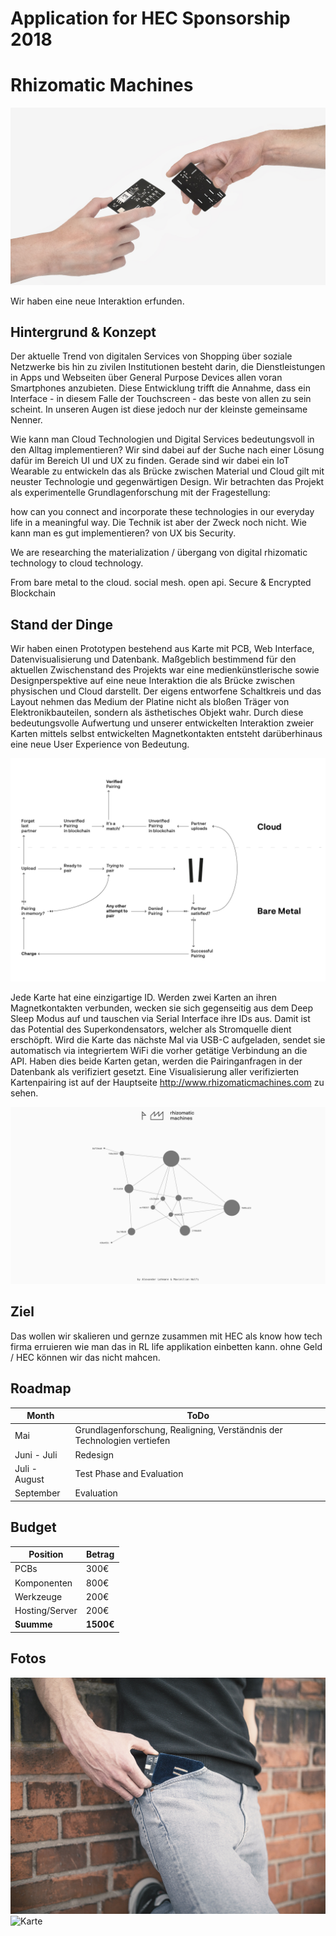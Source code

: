 # Application for HEC Sponsorship 2018

# Rhizomatic Machines

![Interaction](Presentation/Graphics/michealangelo.jpg)

Wir haben eine neue Interaktion erfunden.

## Hintergrund & Konzept

Der aktuelle Trend von digitalen Services von Shopping über soziale Netzwerke bis hin zu zivilen Institutionen besteht darin, die Dienstleistungen in Apps und Webseiten über General Purpose Devices allen voran Smartphones anzubieten. Diese Entwicklung trifft die Annahme, dass ein Interface - in diesem Falle der Touchscreen - das beste von allen zu sein scheint. In unseren Augen ist diese jedoch nur der kleinste gemeinsame Nenner.

Wie kann man Cloud Technologien und Digital Services bedeutungsvoll in den Alltag implementieren? Wir sind dabei auf der Suche nach einer Lösung dafür im Bereich UI und UX zu finden. Gerade sind wir dabei ein IoT Wearable zu entwickeln das als Brücke zwischen Material und Cloud gilt mit neuster Technologie und gegenwärtigen Design. Wir betrachten das Projekt als experimentelle Grundlagenforschung mit der Fragestellung:

how can you connect and incorporate these technologies in our everyday life in a meaningful way.
Die Technik ist aber der Zweck noch nicht. Wie kann man es gut implementieren? von UX bis Security.

We are researching the materialization / übergang von digital rhizomatic technology to cloud technology.

From bare metal to the cloud.
social mesh.
open api.
Secure & Encrypted
Blockchain

## Stand der Dinge

Wir haben einen Prototypen bestehend aus Karte mit PCB, Web Interface, Datenvisualisierung und Datenbank. Maßgeblich bestimmend für den aktuellen Zwischenstand des Projekts war eine medienkünstlerische sowie Designperspektive auf eine neue Interaktion die als Brücke zwischen physischen und Cloud darstellt. Der eigens entworfene Schaltkreis und das Layout nehmen das Medium der Platine nicht als bloßen Träger von Elektronikbauteilen, sondern als ästhetisches Objekt wahr. Durch diese bedeutungsvolle Aufwertung und unserer entwickelten Interaktion zweier Karten mittels selbst entwickelten Magnetkontakten entsteht darüberhinaus eine neue User Experience von Bedeutung.

![userflow](Design/Graphics/rhizm_flowchart.png)

Jede Karte hat eine einzigartige ID. Werden zwei Karten an ihren Magnetkontakten verbunden, wecken sie sich gegenseitig aus dem Deep Sleep Modus auf und tauschen via Serial Interface ihre IDs aus. Damit ist das Potential des Superkondensators, welcher als Stromquelle dient erschöpft. Wird die Karte das nächste Mal via USB-C aufgeladen, sendet sie automatisch via integriertem WiFi die vorher getätige Verbindung an die API. Haben dies beide Karten getan, werden die Pairinganfragen in der Datenbank als verifiziert gesetzt. Eine Visualisierung aller verifizierten Kartenpairing ist auf der Hauptseite http://www.rhizomaticmachines.com zu sehen.

![userflow](Design/Graphics/graph.png)

## Ziel

Das wollen wir skalieren und gernze zusammen mit HEC als know how tech firma erruieren wie man das in RL life applikation einbetten kann.
ohne Geld / HEC können wir das nicht mahcen.

## Roadmap

Month | ToDo
--- | ---
Mai | Grundlagenforschung, Realigning, Verständnis der Technologien vertiefen
Juni - Juli | Redesign
Juli - August | Test Phase and Evaluation
September | Evaluation

## Budget

Position | Betrag
--- | ---
PCBs | 300€
Komponenten |  800€
Werkzeuge | 200€
Hosting/Server | 200€
**Suumme** |	**1500€**

## Fotos

![everyday](Presentation/Graphics/pouch_1.jpg)
![Karte](Presentation/Graphics/card_front.png)
